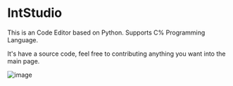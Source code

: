 # IntStudio

This is an Code Editor based on Python. Supports C% Programming Language.

It's have a source code, feel free to contributing anything you want into the main page.

![image](https://user-images.githubusercontent.com/122512138/234689225-ca756cb8-c9bc-47c2-bfb9-00f6b09eab4b.png)
